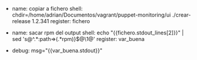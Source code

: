 - name: copiar a fichero
  shell: chdir=/home/adrian/Documentos/vagrant/puppet-monitoring/ui ./crear-release 1.2.341
  register: fichero

- name: sacar rpm del output
  shell: echo "{{fichero.stdout_lines[2]}}" | sed 's@^.*:path=>\(.*rpm\)}$@\1@'
  register: var_buena

- debug: msg="{{var_buena.stdout}}"
